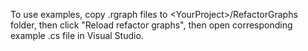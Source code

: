 To use examples, copy .rgraph files to \<YourProject\>/RefactorGraphs folder, then click "Reload refactor graphs", then open corresponding example .cs file in Visual Studio.
